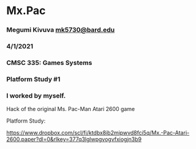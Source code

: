# Mx.Pac
### Megumi Kivuva mk5730@bard.edu
### 4/1/2021
### CMSC 335: Games Systems
### Platform Study #1
### I worked by myself. 

Hack of the original Ms. Pac-Man Atari 2600 game

Platform Study: 

https://www.dropbox.com/scl/fi/ktdbx8ib2mipwvd8fci5q/Mx.-Pac-Atari-2600.paper?dl=0&rlkey=377q3lglwpgvogvfxiogjn3b9
